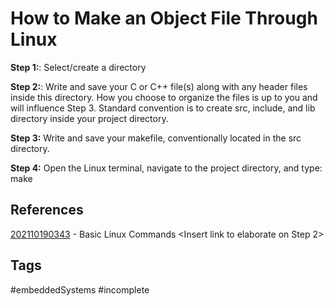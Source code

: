 # How to Make an Object File Through Linux

**Step 1:**: Select/create a directory

**Step 2:**: Write and save your C or C++ file(s) along with any header files inside this directory. How you choose to organize the files is up to you and will influence Step 3. Standard convention is to create src, include, and lib directory inside your project directory. 

**Step 3:** Write and save your makefile, conventionally located in the src directory.

**Step 4:** Open the Linux terminal, navigate to the project directory, and type: make <target>

## References
[202110190343](../202110190343) - Basic Linux Commands
<Insert link to elaborate on Step 2>
## Tags
#embeddedSystems #incomplete
